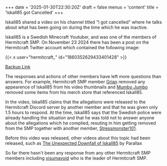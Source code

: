 +++
date = '2025-01-30T22:30:20Z'
draft = false
menus = 'content'
title = 'Iskall85 got Cancelled'
+++

Iskall85 shared a video on his channel titled "I got cancelled" where he talks about what has been going on during the time which he was inactive.

Iskall85 is a Swedish Minecraft Youtuber, and was one of the members of Hermitcraft SMP. On November 23 2024 there has been a post on the Hermitcraft Twitter account which contained the following image:

{{< x user="hermitcraft_" id="1860352629433401428" >}}

[Backup Link](https://archive.ph/dRo1d)

The responses and actions of other members have left more questions than answers. For example, Hermitcraft SMP member [Grian](https://www.youtube.com/@Grian) removed any appearence of Iskall85 from his video thumbnails and [Mumbo Jumbo](https://www.youtube.com/@ThatMumboJumbo) removed some items from his merch store that referenced Iskall85.

In the video, Iskall85 claims that the allegations were released to the Hermitcraft Discord server by another member and that he was given only 1.5 hours to respond. At the time, Iskall85 says that the Swedish police were already handling the situation and that he was told not to answer anyone about the allegations which he complied, resuting in him getting removed from the SMP together with another member, [Stressmonster101](https://www.youtube.com/@Stressmonster101).

Before this video was released, other videos about this topic had been released, such as [The Unexpected Downfall of Iskall85](https://www.youtube.com/watch?v=oim_qQydDJs) by Parallax

So far there hasn't been any response from any other Hermitcraft SMP members including [xisumavoid](https://www.youtube.com/@xisumavoid) who is the leader of Hermitcraft SMP.